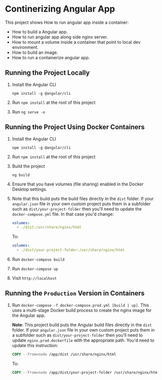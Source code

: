 # Continerizing Angular App

This project shows How to run angular app inside a container:

* How to build a Angular app.
* How to run angular app along side nginx server.
* How to mount a volume inside a container that point to local dev environment.
* How to build an image.
* How to run a containerize angular app.

## Running the Project Locally

1. Install the Angular CLI

    `npm install -g @angular/cli`

1. Run `npm install` at the root of this project

1. Run `ng serve -o`


## Running the Project Using Docker Containers

1. Install the Angular CLI

    `npm install -g @angular/cli`

1. Run `npm install` at the root of this project

1. Build the project

    `ng build`

1. Ensure that you have volumes (file sharing) enabled in the Docker Desktop settings.

1. Note that this build puts the build files directly in the `dist` folder. If your `angular.json` file in your own custom project puts them in a subfolder such as `dist/your-project-folder` then you'll need to update the `docker-compose.yml` file. In that case you'd change:

    ```yaml
    volumes:
      - ./dist:/usr/share/nginx/html
    ```

    To:

    ```yaml
    volumes:
      - ./dist/your-project-folder:/usr/share/nginx/html
    ```


1. Run `docker-compose build`

1. Run `docker-compose up`

1. Visit `http://localhost`

## Running the `Production` Version in Containers

1. Run `docker-compose -f docker-compose.prod.yml [build | up]`. This uses a multi-stage Docker build process to create the nginx image for the Angular app.

    **Note**: This project build puts the Angular build files directly in the `dist` folder. If your `angular.json` file in your own custom project puts them in a subfolder such as `dist/your-project-folder` then you'll need to update `nginx.prod.dockerfile` with the appropriate path. You'd need to update this instruction:

    ```dockerfile
    COPY --from=node /app/dist /usr/share/nginx/html
    ```

    To:

    ```dockerfile
    COPY --from=node /app/dist/your-project-folder /usr/share/nginx/html
    ```

